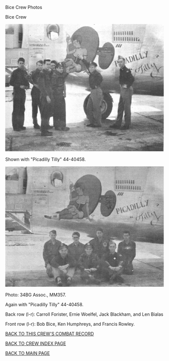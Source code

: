 
Bice Crew Photos






 




Bice Crew  
  

![](Bice.jpg)  

Shown with "Picadilly Tilly" 44-40458.  
  

![](Bice1.jpg)  

Photo: 34BG Assoc., MM357.  

Again with "Picadilly Tilly" 44-40458.  

Back row (l-r): Carroll Forister, Ernie Woelfel, Jack Blackham, and Len Bialas  

Front row (l-r): Bob Bice, Ken Humphreys, and Francis Rowley.  
  

[BACK TO THIS CREW'S COMBAT RECORD](crews/Bice.md)  

[BACK TO CREW INDEX PAGE](000crews.md)  

[BACK TO MAIN PAGE](index.html)



